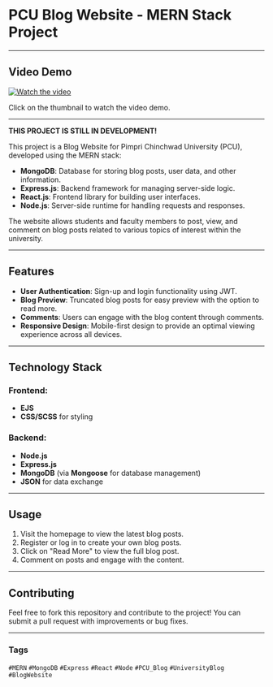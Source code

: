 # PCU Blog Website - MERN Stack Project
---

## Video Demo

[![Watch the video](https://img.youtube.com/vi/gtLp1tib_LY/maxresdefault.jpg)](https://youtu.be/gtLp1tib_LY)

Click on the thumbnail to watch the video demo.

---

**THIS PROJECT IS STILL IN DEVELOPMENT!**

This project is a Blog Website for Pimpri Chinchwad University (PCU), developed using the MERN stack:

- **MongoDB**: Database for storing blog posts, user data, and other information.
- **Express.js**: Backend framework for managing server-side logic.
- **React.js**: Frontend library for building user interfaces.
- **Node.js**: Server-side runtime for handling requests and responses.

The website allows students and faculty members to post, view, and comment on blog posts related to various topics of interest within the university.

---

## Features

- **User Authentication**: Sign-up and login functionality using JWT.
- **Blog Preview**: Truncated blog posts for easy preview with the option to read more.
- **Comments**: Users can engage with the blog content through comments.
- **Responsive Design**: Mobile-first design to provide an optimal viewing experience across all devices.

---

## Technology Stack

### Frontend:

- **EJS**
- **CSS/SCSS** for styling

### Backend:

- **Node.js**
- **Express.js**
- **MongoDB** (via **Mongoose** for database management)
- **JSON** for data exchange

---

## Usage

1. Visit the homepage to view the latest blog posts.
2. Register or log in to create your own blog posts.
3. Click on "Read More" to view the full blog post.
4. Comment on posts and engage with the content.

---

## Contributing

Feel free to fork this repository and contribute to the project! You can submit a pull request with improvements or bug fixes.

---

### Tags

`#MERN` `#MongoDB` `#Express` `#React` `#Node` `#PCU_Blog` `#UniversityBlog` `#BlogWebsite`
